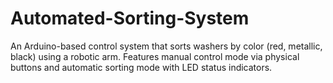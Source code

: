 # Automated-Sorting-System
An Arduino-based control system that sorts washers by color (red, metallic, black) using a robotic arm. Features manual control mode via physical buttons and automatic sorting mode with LED status indicators.
